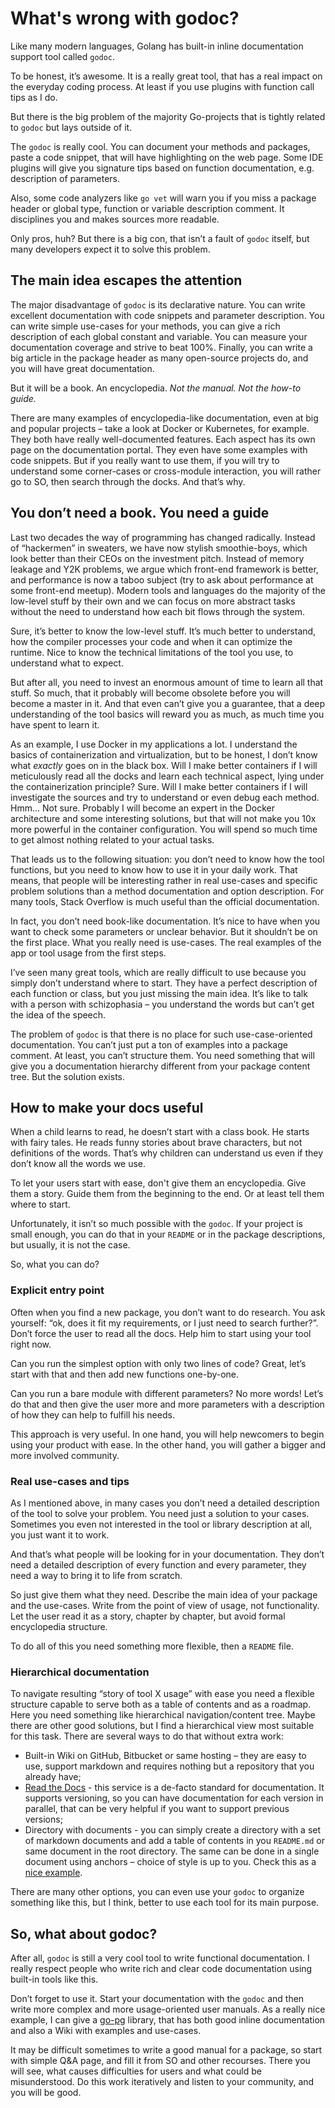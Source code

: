 # What's wrong with godoc? 

Like many modern languages, Golang has built-in inline documentation support tool called `godoc`. 

To be honest, it’s awesome. It is a really great tool, that has a real impact on the everyday coding process. At least if you use plugins with function call tips as I do. 

But there is the big problem of the majority Go-projects that is tightly related to `godoc` but lays outside of it. 

The `godoc` is really cool. You can document your methods and packages, paste a code snippet, that will have highlighting on the web page. Some IDE plugins will give you signature tips based on function documentation, e.g. description of parameters. 

Also, some code analyzers like `go vet` will warn you if you miss a package header or global type, function or variable description comment. It disciplines you and makes sources more readable. 

Only pros, huh? But there is a big con, that isn’t a fault of `godoc` itself, but many developers expect it to solve this problem. 

## The main idea escapes the attention 

The major disadvantage of `godoc` is its declarative nature. You can write excellent documentation with code snippets and parameter description. You can write simple use-cases for your methods, you can give a rich description of each global constant and variable. You can measure your documentation coverage and strive to beat 100%. Finally, you can write a big article in the package header as many open-source projects do, and you will have great documentation. 

But it will be a book. An encyclopedia. _Not the manual. Not the how-to guide._ 

There are many examples of encyclopedia-like documentation, even at big and popular projects – take a look at Docker or Kubernetes, for example. They both have really well-documented features. Each aspect has its own page on the documentation portal. They even have some examples with code snippets. But if you really want to use them, if you will try to understand some corner-cases or cross-module interaction, you will rather go to SO, then search through the docks. And that’s why. 

## You don’t need a book. You need a guide 

Last two decades the way of programming has changed radically. Instead of “hackermen” in sweaters, we have now stylish smoothie-boys, which look better than their CEOs on the investment pitch. Instead of memory leakage and Y2K problems, we argue which front-end framework is better, and performance is now a taboo subject (try to ask about performance at some front-end meetup). Modern tools and languages do the majority of the low-level stuff by their own and we can focus on more abstract tasks without the need to understand how each bit flows through the system. 

Sure, it’s better to know the low-level stuff. It’s much better to understand, how the compiler processes your code and when it can optimize the runtime. Nice to know the technical limitations of the tool you use, to understand what to expect. 

But after all, you need to invest an enormous amount of time to learn all that stuff. So much, that it probably will become obsolete before you will become a master in it. And that even can’t give you a guarantee, that a deep understanding of the tool basics will reward you as much, as much time you have spent to learn it. 

As an example, I use Docker in my applications a lot. I understand the basics of containerization and virtualization, but to be honest, I don’t know what _exactly_ goes on in the black box. Will I make better containers if I will meticulously read all the docks and learn each technical aspect, lying under the containerization principle? Sure. Will I make better containers if I will investigate the sources and try to understand or even debug each method. Hmm... Not sure. Probably I will become an expert in the Docker architecture and some interesting solutions, but that will not make you 10x more powerful in the container configuration. You will spend so much time to get almost nothing related to your actual tasks. 

That leads us to the following situation: you don’t need to know how the tool functions, but you need to know how to use it in your daily work. That means, that people will be interesting rather in real use-cases and specific problem solutions than a method documentation and option description. For many tools, Stack Overflow is much useful than the official documentation. 

In fact, you don’t need book-like documentation. It’s nice to have when you want to check some parameters or unclear behavior. But it shouldn’t be on the first place. What you really need is use-cases. The real examples of the app or tool usage from the first steps. 

I’ve seen many great tools, which are really difficult to use because you simply don’t understand where to start. They have a perfect description of each function or class, but you just missing the main idea. It’s like to talk with a person with schizophasia – you understand the words but can’t get the idea of the speech. 

The problem of `godoc` is that there is no place for such use-case-oriented documentation. You can’t just put a ton of examples into a package comment. At least, you can’t structure them. You need something that will give you a documentation hierarchy different from your package content tree. But the solution exists. 

## How to make your docs useful 

When a child learns to read, he doesn’t start with a class book. He starts with fairy tales. He reads funny stories about brave characters, but not definitions of the words. That’s why children can understand us even if they don’t know all the words we use. 

To let your users start with ease, don't give them an encyclopedia. Give them a story. Guide them from the beginning to the end. Or at least tell them where to start. 

Unfortunately, it isn’t so much possible with the `godoc`. If your project is small enough, you can do that in your `README` or in the package descriptions, but usually, it is not the case. 

So, what you can do? 

### Explicit entry point 

Often when you find a new package, you don’t want to do research. You ask yourself: “ok, does it fit my requirements, or I just need to search further?”. Don’t force the user to read all the docs. Help him to start using your tool right now. 

Can you run the simplest option with only two lines of code? Great, let’s start with that and then add new functions one-by-one. 

Can you run a bare module with different parameters? No more words! Let’s do that and then give the user more and more parameters with a description of how they can help to fulfill his needs. 

This approach is very useful. In one hand, you will help newcomers to begin using your product with ease. In the other hand, you will gather a bigger and more involved community. 

### Real use-cases and tips 

As I mentioned above, in many cases you don’t need a detailed description of the tool to solve your problem. You need just a solution to your cases. Sometimes you even not interested in the tool or library description at all, you just want it to work. 

And that’s what people will be looking for in your documentation. They don’t need a detailed description of every function and every parameter, they need a way to bring it to life from scratch.

So just give them what they need. Describe the main idea of your package and the use-cases. Write from the point of view of usage, not functionality. Let the user read it as a story, chapter by chapter, but avoid formal encyclopedia structure. 

To do all of this you need something more flexible, then a `README` file. 

### Hierarchical documentation 

To navigate resulting “story of tool X usage” with ease you need a flexible structure capable to serve both as a table of contents and as a roadmap. Here you need something like hierarchical navigation/content tree. Maybe there are other good solutions, but I find a hierarchical view most suitable for this task. There are several ways to do that without extra work: 

- Built-in Wiki on GitHub, Bitbucket or same hosting – they are easy to use, support markdown and requires nothing but a repository that you already have; 
- [Read the Docs](https://readthedocs.org/) - this service is a de-facto standard for documentation. It supports versioning, so you can have documentation for each version in parallel, that can be very helpful if you want to support previous versions; 
- Directory with documents - you can simply create a directory with a set of markdown documents and add a table of contents in you `README.md` or same document in the root directory. The same can be done in a single document using anchors – choice of style is up to you. Check this as a [nice example](https://github.com/SAP/styleguides/blob/master/clean-abap/CleanABAP.md). 

There are many other options, you can even use your `godoc` to organize something like this, but I think, better to use each tool for its main purpose. 

## So, what about godoc? 

After all, `godoc` is still a very cool tool to write functional documentation. I really respect people who write rich and clear code documentation using built-in tools like this. 

Don’t forget to use it. Start your documentation with the `godoc` and then write more complex and more usage-oriented user manuals. As a really nice example, I can give a [go-pg](https://github.com/go-pg/pg) library, that has both good inline documentation and also a Wiki with examples and use-cases. 

It may be difficult sometimes to write a good manual for a package, so start with simple Q&A page, and fill it from SO and other recourses. There you will see, what causes difficulties for users and what could be misunderstood.  Do this work iteratively and listen to your community, and you will be good.